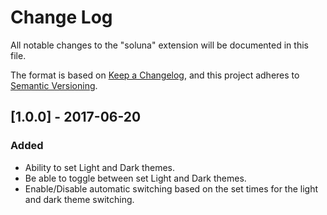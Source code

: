 # Change Log

All notable changes to the "soluna" extension will be documented in this file.

The format is based on [Keep a Changelog](https://keepachangelog.com/en/1.1.0/),
and this project adheres to [Semantic Versioning](https://semver.org/spec/v2.0.0.html).

## [1.0.0] - 2017-06-20

### Added

- Ability to set Light and Dark themes.
- Be able to toggle between set Light and Dark themes.
- Enable/Disable automatic switching based on the set times for the light and dark theme switching.
